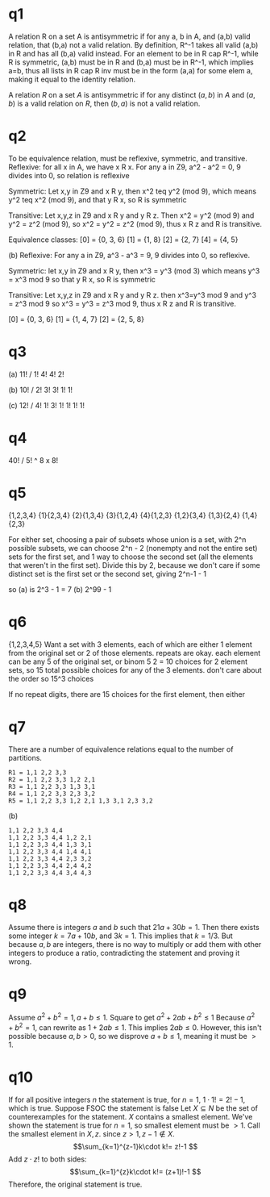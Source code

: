 # q1
A relation R on a set A is antisymmetric if for any a, b in A, and (a,b) valid relation, that (b,a) not a valid relation. By definition, R^-1 takes all valid (a,b) in R and has all (b,a) valid instead. For an element to be in R cap R^-1, while R is symmetric, (a,b) must be in R and (b,a) must be in R^-1, which implies a=b, thus all lists in R cap R inv must be in the form (a,a) for some elem a, making it equal to the identity relation. 

A relation $R$ on a set $A$ is antisymmetric if for any distinct ($a,b$) in $A$ and ($a,b$) is a valid relation on $R$, then ($b,a$) is not a valid relation. 
# q2
To be equivalence relation, must be reflexive, symmetric, and transitive. 
Reflexive: for all x in A, we have x R x. For any a in Z9, a^2 - a^2 = 0, 9 divides into 0, so relation is reflexive

Symmetric: Let x,y in Z9 and x R y, then x^2 teq y^2 (mod 9), which means y^2 teq x^2 (mod 9), and that y R x, so R is symmetric

Transitive: Let x,y,z in Z9 and x R y and y R z. Then x^2 = y^2 (mod 9) and y^2 = z^2 (mod 9), so x^2 = y^2 = z^2 (mod 9), thus x R z and R is transitive. 

Equivalence classes:
[0] = {0, 3, 6}
[1] = {1, 8}
[2] = {2, 7}
[4] = {4, 5}

(b)
Reflexive: For any a in Z9, a^3 - a^3 = 9, 9 divides into 0, so reflexive.

Symmetric: let x,y in Z9 and x R y, then x^3 = y^3 (mod 3) which means y^3 = x^3 mod 9 so that y R x, so R is symmetric

Transitive: Let x,y,z in Z9 and x R y and y R z. then x^3=y^3 mod 9 and y^3 = z^3 mod 9 so x^3 = y^3 = z^3 mod 9, thus x R z and R is transitive.

[0] = {0, 3, 6}
[1] = {1, 4, 7}
[2] = {2, 5, 8}
# q3
(a) 11! / 1! 4! 4! 2!

(b) 10! / 2! 3! 3! 1! 1!

(c) 12! / 4! 1! 3! 1! 1! 1! 1!

# q4
40! / 5! ^ 8 x 8!
# q5
{1,2,3,4}
{1}{2,3,4}
{2}{1,3,4}
{3}{1,2,4}
{4}{1,2,3}
{1,2}{3,4}
{1,3}{2,4}
{1,4}{2,3}

For either set, choosing a pair of subsets whose union is a set, with 2^n possible subsets, we can choose 2^n - 2 (nonempty and not the entire set) sets for the first set, and 1 way to choose the second set (all the elements that weren't in the first set). Divide this by 2, because we don't care if some distinct set is the first set or the second set, giving 2^n-1 - 1

so (a) is 2^3 - 1 = 7
(b) 2^99 - 1
# q6
{1,2,3,4,5} 
Want a set with 3 elements, each of which are either 1 element from the original set or 2 of those elements. repeats are okay.
each element can be any 5 of the original set, or binom 5 2 = 10 choices for 2 element sets, so 15 total possible choices for any of the 3 elements. don't care about the order so 15^3 choices

If no repeat digits, there are 15 choices for the first element, then either
# q7
There are a number of equivalence relations equal to the number of partitions. 

```
R1 = 1,1 2,2 3,3
R2 = 1,1 2,2 3,3 1,2 2,1
R3 = 1,1 2,2 3,3 1,3 3,1
R4 = 1,1 2,2 3,3 2,3 3,2
R5 = 1,1 2,2 3,3 1,2 2,1 1,3 3,1 2,3 3,2
```

(b)
```
1,1 2,2 3,3 4,4
1,1 2,2 3,3 4,4 1,2 2,1
1,1 2,2 3,3 4,4 1,3 3,1
1,1 2,2 3,3 4,4 1,4 4,1
1,1 2,2 3,3 4,4 2,3 3,2
1,1 2,2 3,3 4,4 2,4 4,2
1,1 2,2 3,3 4,4 3,4 4,3
```

# q8
Assume there is integers $a$ and $b$ such that $21a+30b=1$. Then there exists some integer $k=7a+10b$, and $3k=1$. This implies that $k=1/3$. But because $a, b$ are integers, there is no way to multiply or add them with other integers to produce a ratio, contradicting the statement and proving it wrong.
# q9
Assume $a^2+b^2=1, a+b\leq1$. Square to get $a^2+2ab+b^2\leq 1$ Because $a^2+b^2=1$, can rewrite as $1+2ab\leq 1$. This implies $2ab\leq 0$. However, this isn't possible because $a,b>0$, so we disprove $a+b\leq 1$, meaning it must be $>1$. 
# q10
If for all positive integers $n$ the statement is true, for $n=1$, $1\cdot 1! = 2!-1$, which is true. 
Suppose FSOC the statement is false
Let $X\subseteq N$ be the set of counterexamples for the statement. $X$ contains a smallest element. We've shown the statement is true for $n=1$, so smallest element must be $>1$. 
Call the smallest element in $X, z$. since $z>1, z-1 \notin X$. 
$$\sum_{k=1}^{z-1}k\cdot k!= z!-1  $$
Add $z\cdot z!$ to both sides:
$$\sum_{k=1}^{z}k\cdot k!= (z+1)!-1  $$
Therefore, the original statement is true. 
